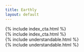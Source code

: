 ```yaml
---
title: Earthly
layout: default
---
```

<div class="color2">
<div class="wrapper">
  {% include index_cta.html %}
</div>
</div>
<div class="color1">
<div class="wrapper">
  {% include index_cta.html %}
</div>
</div>
<div class="color2">
<div class="wrapper">
{% include understandable.html %}
</div>
</div>
<div class="color1">
<div class="wrapper">
{% include understandable.html %}
</div>
</div>
    